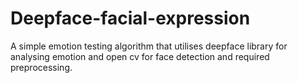 # Deepface-facial-expression

A simple emotion testing algorithm that utilises deepface library for analysing emotion and open cv for face detection and required preprocessing. 
